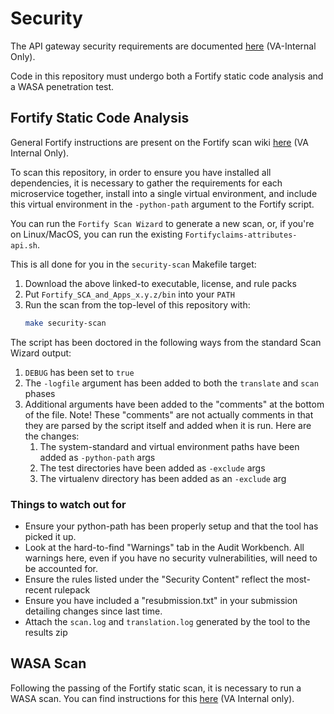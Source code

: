 # Security

The API gateway security requirements are documented [here](https://community.max.gov/pages/viewpage.action?pageId=2138665329) (VA-Internal Only).

Code in this repository must undergo both a Fortify static code analysis and a WASA penetration test.

## Fortify Static Code Analysis

General Fortify instructions are present on the Fortify scan wiki [here](https://teams.microsoft.com/l/team/19%3a59d9ecebfcc948ecb3a67e3f7e15cec9%40thread.skype/conversations?groupId=3c2ed08f-9317-46fc-9d9a-5d7b71d1816f&tenantId=e95f1b23-abaf-45ee-821d-b7ab251ab3bf) (VA Internal Only).

To scan this repository, in order to ensure you have installed all dependencies, it is necessary to gather the requirements for each microservice together, install into a single virtual environment, and include this virtual environment in the `-python-path` argument to the Fortify script.

You can run the `Fortify Scan Wizard` to generate a new scan, or, if you're on Linux/MacOS, you can run the existing `Fortifyclaims-attributes-api.sh`.

This is all done for you in the `security-scan` Makefile target:

1. Download the above linked-to executable, license, and rule packs
2. Put `Fortify_SCA_and_Apps_x.y.z/bin` into your `PATH`
3. Run the scan from the top-level of this repository with:
   ```sh
   make security-scan
   ```

The script has been doctored in the following ways from the standard Scan Wizard output:

1. `DEBUG` has been set to `true`
2. The `-logfile` argument has been added to both the `translate` and `scan` phases
3. Additional arguments have been added to the "comments" at the bottom of the file. Note! These "comments" are not actually comments in that they are parsed by the script itself and added when it is run. Here are the changes:
   1. The system-standard and virtual environment paths have been added as `-python-path` args
   2. The test directories have been added as `-exclude` args
   3. The virtualenv directory has been added as an `-exclude` arg

### Things to watch out for

- Ensure your python-path has been properly setup and that the tool has picked it up.
- Look at the hard-to-find "Warnings" tab in the Audit Workbench. All warnings here, even if you have no security vulnerabilities, will need to be accounted for.
- Ensure the rules listed under the "Security Content" reflect the most-recent rulepack
- Ensure you have included a "resubmission.txt" in your submission detailing changes since last time.
- Attach the `scan.log` and `translation.log` generated by the tool to the results zip

## WASA Scan

Following the passing of the Fortify static scan, it is necessary to run a WASA scan. You can find instructions for this [here](https://community.max.gov/display/VAExternal/Requesting+a+WASA+Assessment) (VA Internal only).
